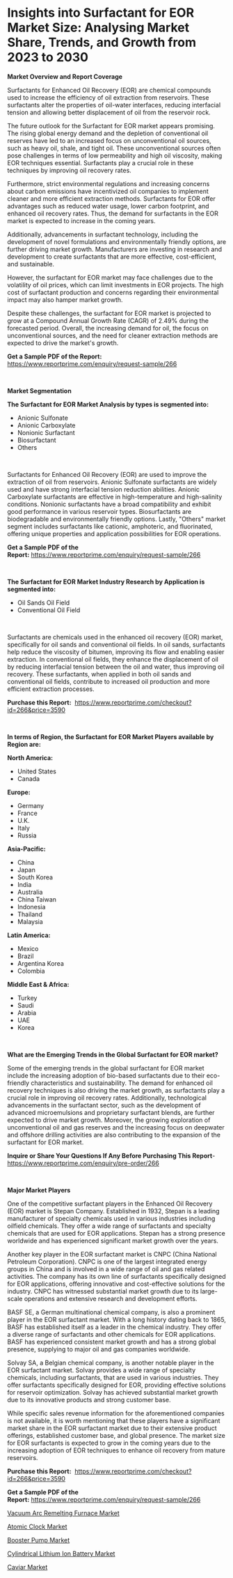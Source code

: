 <p><h1>Insights into Surfactant for EOR Market Size: Analysing Market Share, Trends, and Growth from 2023 to 2030</h1></p><p><strong>Market Overview and Report Coverage</strong></p>
<p><p>Surfactants for Enhanced Oil Recovery (EOR) are chemical compounds used to increase the efficiency of oil extraction from reservoirs. These surfactants alter the properties of oil-water interfaces, reducing interfacial tension and allowing better displacement of oil from the reservoir rock.</p><p>The future outlook for the Surfactant for EOR market appears promising. The rising global energy demand and the depletion of conventional oil reserves have led to an increased focus on unconventional oil sources, such as heavy oil, shale, and tight oil. These unconventional sources often pose challenges in terms of low permeability and high oil viscosity, making EOR techniques essential. Surfactants play a crucial role in these techniques by improving oil recovery rates.</p><p>Furthermore, strict environmental regulations and increasing concerns about carbon emissions have incentivized oil companies to implement cleaner and more efficient extraction methods. Surfactants for EOR offer advantages such as reduced water usage, lower carbon footprint, and enhanced oil recovery rates. Thus, the demand for surfactants in the EOR market is expected to increase in the coming years.</p><p>Additionally, advancements in surfactant technology, including the development of novel formulations and environmentally friendly options, are further driving market growth. Manufacturers are investing in research and development to create surfactants that are more effective, cost-efficient, and sustainable.</p><p>However, the surfactant for EOR market may face challenges due to the volatility of oil prices, which can limit investments in EOR projects. The high cost of surfactant production and concerns regarding their environmental impact may also hamper market growth.</p><p>Despite these challenges, the surfactant for EOR market is projected to grow at a Compound Annual Growth Rate (CAGR) of 2.49% during the forecasted period. Overall, the increasing demand for oil, the focus on unconventional sources, and the need for cleaner extraction methods are expected to drive the market's growth.</p></p>
<p><strong>Get a Sample PDF of the Report:</strong> <a href="https://www.reportprime.com/enquiry/request-sample/266">https://www.reportprime.com/enquiry/request-sample/266</a></p>
<p>&nbsp;</p>
<p><strong>Market Segmentation</strong></p>
<p><strong>The Surfactant for EOR Market Analysis by types is segmented into:</strong></p>
<p><ul><li>Anionic Sulfonate</li><li>Anionic Carboxylate</li><li>Nonionic Surfactant</li><li>Biosurfactant</li><li>Others</li></ul></p>
<p>&nbsp;</p>
<p><p>Surfactants for Enhanced Oil Recovery (EOR) are used to improve the extraction of oil from reservoirs. Anionic Sulfonate surfactants are widely used and have strong interfacial tension reduction abilities. Anionic Carboxylate surfactants are effective in high-temperature and high-salinity conditions. Nonionic surfactants have a broad compatibility and exhibit good performance in various reservoir types. Biosurfactants are biodegradable and environmentally friendly options. Lastly, "Others" market segment includes surfactants like cationic, amphoteric, and fluorinated, offering unique properties and application possibilities for EOR operations.</p></p>
<p><strong>Get a Sample PDF of the Report:</strong>&nbsp;<a href="https://www.reportprime.com/enquiry/request-sample/266">https://www.reportprime.com/enquiry/request-sample/266</a></p>
<p>&nbsp;</p>
<p><strong>The Surfactant for EOR Market Industry Research by Application is segmented into:</strong></p>
<p><ul><li>Oil Sands Oil Field</li><li>Conventional Oil Field</li></ul></p>
<p>&nbsp;</p>
<p><p>Surfactants are chemicals used in the enhanced oil recovery (EOR) market, specifically for oil sands and conventional oil fields. In oil sands, surfactants help reduce the viscosity of bitumen, improving its flow and enabling easier extraction. In conventional oil fields, they enhance the displacement of oil by reducing interfacial tension between the oil and water, thus improving oil recovery. These surfactants, when applied in both oil sands and conventional oil fields, contribute to increased oil production and more efficient extraction processes.</p></p>
<p><strong>Purchase this Report:</strong>&nbsp; <a href="https://www.reportprime.com/checkout?id=266&price=3590">https://www.reportprime.com/checkout?id=266&price=3590</a></p>
<p>&nbsp;</p>
<p><strong>In terms of Region, the Surfactant for EOR Market Players available by Region are:</strong></p>
<p>
    <p> <strong> North America: </strong>
        <ul>
            <li>United States</li>
            <li>Canada</li>
        </ul>
        </p> 
    <p> <strong> Europe: </strong>
        <ul>
            <li>Germany</li>
            <li>France</li>
            <li>U.K.</li>
            <li>Italy</li>
            <li>Russia</li>
        </ul>
        </p> 
    <p> <strong> Asia-Pacific: </strong>
        <ul>
            <li>China</li>
            <li>Japan</li>
            <li>South Korea</li>
            <li>India</li>
            <li>Australia</li>
            <li>China Taiwan</li>
            <li>Indonesia</li>
            <li>Thailand</li>
            <li>Malaysia</li>
        </ul>
        </p> 
    <p> <strong> Latin America: </strong>
        <ul>
            <li>Mexico</li>
            <li>Brazil</li>
            <li>Argentina Korea</li>
            <li>Colombia</li>
        </ul>
        </p> 
    <p> <strong> Middle East & Africa: </strong>
        <ul>
            <li>Turkey</li>
            <li>Saudi</li>
            <li>Arabia</li>
            <li>UAE</li>
            <li>Korea</li>
        </ul>
    </p>
    </p>
<p>&nbsp;</p>
<p><strong>What are the Emerging Trends in the Global Surfactant for EOR market?</strong></p>
<p><p>Some of the emerging trends in the global surfactant for EOR market include the increasing adoption of bio-based surfactants due to their eco-friendly characteristics and sustainability. The demand for enhanced oil recovery techniques is also driving the market growth, as surfactants play a crucial role in improving oil recovery rates. Additionally, technological advancements in the surfactant sector, such as the development of advanced microemulsions and proprietary surfactant blends, are further expected to drive market growth. Moreover, the growing exploration of unconventional oil and gas reserves and the increasing focus on deepwater and offshore drilling activities are also contributing to the expansion of the surfactant for EOR market.</p></p>
<p><strong>Inquire or Share Your Questions If Any Before Purchasing This Report</strong>- <a href="https://www.reportprime.com/enquiry/pre-order/266">https://www.reportprime.com/enquiry/pre-order/266</a></p>
<p>&nbsp;</p>
<p><strong>Major Market Players</strong></p>
<p><p>One of the competitive surfactant players in the Enhanced Oil Recovery (EOR) market is Stepan Company. Established in 1932, Stepan is a leading manufacturer of specialty chemicals used in various industries including oilfield chemicals. They offer a wide range of surfactants and specialty chemicals that are used for EOR applications. Stepan has a strong presence worldwide and has experienced significant market growth over the years.</p><p>Another key player in the EOR surfactant market is CNPC (China National Petroleum Corporation). CNPC is one of the largest integrated energy groups in China and is involved in a wide range of oil and gas related activities. The company has its own line of surfactants specifically designed for EOR applications, offering innovative and cost-effective solutions for the industry. CNPC has witnessed substantial market growth due to its large-scale operations and extensive research and development efforts.</p><p>BASF SE, a German multinational chemical company, is also a prominent player in the EOR surfactant market. With a long history dating back to 1865, BASF has established itself as a leader in the chemical industry. They offer a diverse range of surfactants and other chemicals for EOR applications. BASF has experienced consistent market growth and has a strong global presence, supplying to major oil and gas companies worldwide.</p><p>Solvay SA, a Belgian chemical company, is another notable player in the EOR surfactant market. Solvay provides a wide range of specialty chemicals, including surfactants, that are used in various industries. They offer surfactants specifically designed for EOR, providing effective solutions for reservoir optimization. Solvay has achieved substantial market growth due to its innovative products and strong customer base.</p><p>While specific sales revenue information for the aforementioned companies is not available, it is worth mentioning that these players have a significant market share in the EOR surfactant market due to their extensive product offerings, established customer base, and global presence. The market size for EOR surfactants is expected to grow in the coming years due to the increasing adoption of EOR techniques to enhance oil recovery from mature reservoirs.</p></p>
<p><strong>Purchase this Report:</strong>&nbsp;&nbsp;<a href="https://www.reportprime.com/checkout?id=266&price=3590">https://www.reportprime.com/checkout?id=266&price=3590</a></p>
<p></p>
<p><strong>Get a Sample PDF of the Report:</strong>&nbsp;<a href="https://www.reportprime.com/enquiry/request-sample/266">https://www.reportprime.com/enquiry/request-sample/266</a></p>
<p><p><a href="https://medium.com/@hotspotvendor/analyzing-vacuum-arc-remelting-furnace-market-global-industry-perspective-and-forecast-2023-to-e6702c83ca0c">Vacuum Arc Remelting Furnace Market</a></p><p><a href="https://medium.com/@jaylonlesch/atomic-clock-market-size-market-outlook-and-market-forecast-2023-to-2030-5bec6949623b">Atomic Clock Market</a></p><p><a href="https://medium.com/@bhumi.technologiesmumbai/booster-pump-market-size-cagr-trends-2024-2030-8299ea6b5414">Booster Pump Market</a></p><p><a href="https://medium.com/@aniket.reportprime23/cylindrical-lithium-ion-battery-market-the-key-to-successful-business-strategy-forecast-till-2030-c0e48faf9ad8">Cylindrical Lithium Ion Battery Market</a></p><p><a href="https://medium.com/@ebbaeffertz1951/caviar-market-analysis-its-cagr-market-segmentation-and-global-industry-overview-f30bd9bf1241">Caviar Market</a></p></p>